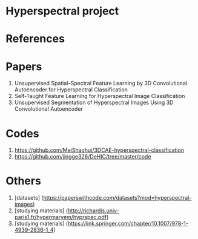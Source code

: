 # Hyperspectral project

# References

# Papers 
1. Unsupervised Spatial–Spectral Feature Learning by 3D Convolutional Autoencoder for Hyperspectral Classification
2. Self-Taught Feature Learning for Hyperspectral Image Classification
3. Unsupervised Segmentation of Hyperspectral Images Using 3D Convolutional Autoencoder

# Codes
1. https://github.com/MeiShaohui/3DCAE-hyperspectral-classification
2. https://github.com/jingge326/DeHIC/tree/master/code

# Others
1. [datasets] (https://paperswithcode.com/datasets?mod=hyperspectral-images)
2. [studying materials] (http://richardis.univ-paris1.fr/hypermaryem/hyprspec.pdf)
3. [studying materials] (https://link.springer.com/chapter/10.1007/978-1-4939-2836-1_4)

